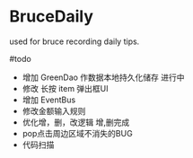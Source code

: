 # BruceDaily
used for bruce recording daily tips.

#todo
- 增加 GreenDao 作数据本地持久化储存 进行中
- 修改 长按 item 弹出框UI
- 增加 EventBus
- 修改金额输入规则
- 优化增，删，改逻辑 增,删完成
- pop点击周边区域不消失的BUG
- 代码扫描